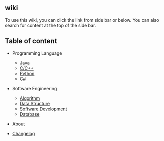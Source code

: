 ## wiki
To use this wiki, you can click the link from side bar or below.
You can also search for content at the top of the side bar.

## Table of content
- Programming Language

  - [Java](java.md)
  - [C/C++](c/cpp.md)
  - [Python](python.md)
  - [C#](csharp.md)

- Software Engineering

  - [Algorithm](algorithm.md)
  - [Data Structure](data-structure.md)
  - [Software Development](software-development.md)
  - [Database](database.md)

- [About](about.md)
- [Changelog](changelog.md)
